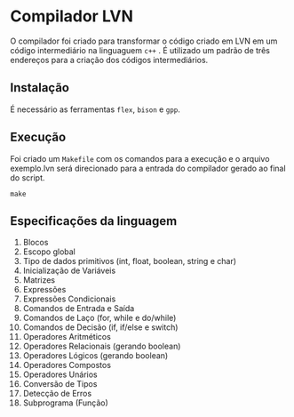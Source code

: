# Compilador LVN
O compilador foi criado para transformar o código criado em LVN em um código intermediário na linguaguem ``c++`` . É utilizado um padrão de três endereços para a criação dos códigos intermediários.

## Instalação

É necessário as ferramentas ``flex``, ``bison`` e ``gpp``.

## Execução

Foi criado um ``Makefile`` com os comandos para a execução e o arquivo exemplo.lvn será direcionado para a entrada do compilador gerado ao final do script.

```console
make
```
## Especificações da linguagem  

1. Blocos
2. Escopo global
3. Tipo de dados primitivos (int, float, boolean, string e char)
4. Inicialização de Variáveis
5. Matrizes
6. Expressões
7. Expressões Condicionais
8. Comandos de Entrada e Saída
9. Comandos de Laço (for, while e do/while)
10. Comandos de Decisão (if, if/else e switch)
11. Operadores Aritméticos
12. Operadores Relacionais (gerando boolean)
13. Operadores Lógicos (gerando boolean)
14. Operadores Compostos
15. Operadores Unários
16. Conversão de Tipos
17. Detecção de Erros
18. Subprograma (Função)
